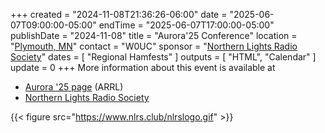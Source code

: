 +++
created = "2024-11-08T21:36:26-06:00"
date = "2025-06-07T09:00:00-05:00"
endTime = "2025-06-07T17:00:00-05:00"
publishDate = "2024-11-08"
title = "Aurora'25 Conference"
location = "[Plymouth, MN](https://www.google.com/maps/place/West+Medicine+Lake+Community+Club/@44.9977878,-93.4303697,17z/data=!3m1!4b1!4m5!3m4!1s0x52b34a773aac65e7:0x35ff3d5fe95d37f9!8m2!3d44.9977048!4d-93.4303219)"
contact = "W0UC"
sponsor = "[Northern Lights Radio Society](http://www.nlrs.club/)"
dates = [ "Regional Hamfests" ]
outputs = [ "HTML", "Calendar" ]
update = 0
+++
More information about this event is available at

* [Aurora '25 page](http://www.arrl.org/hamfests/aurora-25) (ARRL)
* [Northern Lights Radio Society](https://www.nlrs.club/#Aurora%20Conference)

{{< figure src="https://www.nlrs.club/nlrslogo.gif" >}}
